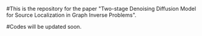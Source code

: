 #This is the repository for the paper "Two-stage Denoising Diffusion Model for Source Localization in Graph Inverse Problems".

#Codes will be updated soon.
